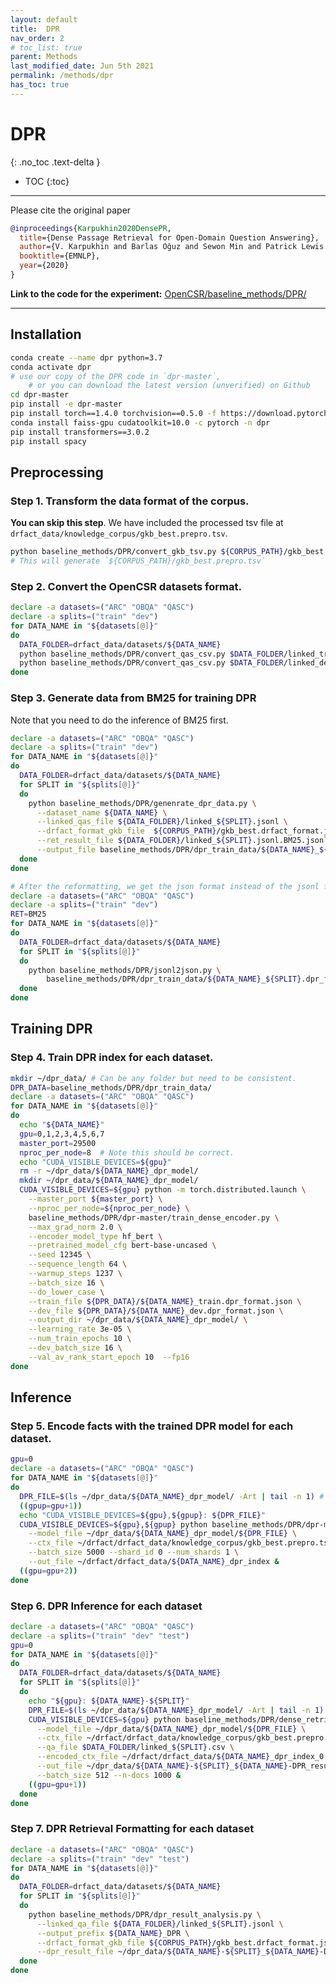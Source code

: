 ```yaml
---
layout: default
title:  DPR
nav_order: 2
# toc_list: true
parent: Methods
last_modified_date: Jun 5th 2021
permalink: /methods/dpr
has_toc: true
---
```


# DPR
{: .no_toc .text-delta }

- TOC
{:toc}

---

Please cite the original paper
```bib
@inproceedings{Karpukhin2020DensePR,
  title={Dense Passage Retrieval for Open-Domain Question Answering},
  author={V. Karpukhin and Barlas Oğuz and Sewon Min and Patrick Lewis and Ledell Yu Wu and Sergey Edunov and Danqi Chen and Wen-tau Yih},
  booktitle={EMNLP},
  year={2020}
}
```

**Link to the code for the experiment:** [OpenCSR/baseline_methods/DPR/](https://github.com/yuchenlin/OpenCSR/tree/main/baseline_methods/DPR)

---

## Installation

```bash
conda create --name dpr python=3.7
conda activate dpr
# use our copy of the DPR code in `dpr-master`, 
    # or you can download the latest version (unverified) on Github
cd dpr-master
pip install -e dpr-master
pip install torch==1.4.0 torchvision==0.5.0 -f https://download.pytorch.org/whl/cu100/torch_stable.html
conda install faiss-gpu cudatoolkit=10.0 -c pytorch -n dpr
pip install transformers==3.0.2
pip install spacy
```


## Preprocessing 

### Step 1. Transform the data format of the corpus.
**You can skip this step**. We have included the processed tsv file at `drfact_data/knowledge_corpus/gkb_best.prepro.tsv`.
```bash
python baseline_methods/DPR/convert_gkb_tsv.py ${CORPUS_PATH}/gkb_best.prepro.jsonl
# This will generate `${CORPUS_PATH}/gkb_best.prepro.tsv`
```

### Step 2. Convert the OpenCSR datasets format.

```bash
declare -a datasets=("ARC" "OBQA" "QASC")
declare -a splits=("train" "dev")
for DATA_NAME in "${datasets[@]}"
do
  DATA_FOLDER=drfact_data/datasets/${DATA_NAME}
  python baseline_methods/DPR/convert_qas_csv.py $DATA_FOLDER/linked_train.jsonl no &
  python baseline_methods/DPR/convert_qas_csv.py $DATA_FOLDER/linked_dev.jsonl no &
done
```

### Step 3. Generate data from BM25 for training DPR
Note that you need to do the inference of BM25 first.

```bash
declare -a datasets=("ARC" "OBQA" "QASC")
declare -a splits=("train" "dev")
for DATA_NAME in "${datasets[@]}"
do
  DATA_FOLDER=drfact_data/datasets/${DATA_NAME}
  for SPLIT in "${splits[@]}"
  do
    python baseline_methods/DPR/genenrate_dpr_data.py \
      --dataset_name ${DATA_NAME} \
      --linked_qas_file ${DATA_FOLDER}/linked_${SPLIT}.jsonl \
      --drfact_format_gkb_file  ${CORPUS_PATH}/gkb_best.drfact_format.jsonl \
      --ret_result_file ${DATA_FOLDER}/linked_${SPLIT}.jsonl.BM25.jsonl \
      --output_file baseline_methods/DPR/dpr_train_data/${DATA_NAME}_${SPLIT}.dpr_format.jsonl &
  done
done

# After the reformatting, we get the json format instead of the jsonl format
declare -a datasets=("ARC" "OBQA" "QASC")
declare -a splits=("train" "dev")
RET=BM25
for DATA_NAME in "${datasets[@]}"
do
  DATA_FOLDER=drfact_data/datasets/${DATA_NAME}
  for SPLIT in "${splits[@]}"
  do
    python baseline_methods/DPR/jsonl2json.py \
        baseline_methods/DPR/dpr_train_data/${DATA_NAME}_${SPLIT}.dpr_format.jsonl &
  done
done 
```

## Training DPR

### Step 4. Train DPR index for each dataset.

```bash
mkdir ~/dpr_data/ # Can be any folder but need to be consistent.
DPR_DATA=baseline_methods/DPR/dpr_train_data/
declare -a datasets=("ARC" "OBQA" "QASC")
for DATA_NAME in "${datasets[@]}"
do 
  echo "${DATA_NAME}"
  gpu=0,1,2,3,4,5,6,7
  master_port=29500
  nproc_per_node=8  # Note this should be correct.
  echo "CUDA_VISIBLE_DEVICES=${gpu}"
  rm -r ~/dpr_data/${DATA_NAME}_dpr_model/
  mkdir ~/dpr_data/${DATA_NAME}_dpr_model/
  CUDA_VISIBLE_DEVICES=${gpu} python -m torch.distributed.launch \
    --master_port ${master_port} \
    --nproc_per_node=${nproc_per_node} \
    baseline_methods/DPR/dpr-master/train_dense_encoder.py \
    --max_grad_norm 2.0 \
    --encoder_model_type hf_bert \
    --pretrained_model_cfg bert-base-uncased \
    --seed 12345 \
    --sequence_length 64 \
    --warmup_steps 1237 \
    --batch_size 16 \
    --do_lower_case \
    --train_file ${DPR_DATA}/${DATA_NAME}_train.dpr_format.json \
    --dev_file ${DPR_DATA}/${DATA_NAME}_dev.dpr_format.json \
    --output_dir ~/dpr_data/${DATA_NAME}_dpr_model/ \
    --learning_rate 3e-05 \
    --num_train_epochs 10 \
    --dev_batch_size 16 \
    --val_av_rank_start_epoch 10  --fp16
done
```

## Inference

### Step 5. Encode facts with the trained DPR model for each dataset.

```bash
gpu=0
declare -a datasets=("ARC" "OBQA" "QASC")
for DATA_NAME in "${datasets[@]}"
do
  DPR_FILE=$(ls ~/dpr_data/${DATA_NAME}_dpr_model/ -Art | tail -n 1) # use the last checkpoint.
  ((gpup=gpu+1))
  echo "CUDA_VISIBLE_DEVICES=${gpu},${gpup}: ${DPR_FILE}"
  CUDA_VISIBLE_DEVICES=${gpu},${gpup} python baseline_methods/DPR/dpr-master/generate_dense_embeddings.py \
    --model_file ~/dpr_data/${DATA_NAME}_dpr_model/${DPR_FILE} \
    --ctx_file ~/drfact/drfact_data/knowledge_corpus/gkb_best.prepro.tsv \
    --batch_size 5000 --shard_id 0 --num_shards 1 \
    --out_file ~/drfact/drfact_data/${DATA_NAME}_dpr_index &
  ((gpu=gpu+2))
done
```

### Step 6. DPR Inference for each dataset

```bash
declare -a datasets=("ARC" "OBQA" "QASC")
declare -a splits=("train" "dev" "test")
gpu=0
for DATA_NAME in "${datasets[@]}"
do
  DATA_FOLDER=drfact_data/datasets/${DATA_NAME} 
  for SPLIT in "${splits[@]}"
  do
    echo "${gpu}: ${DATA_NAME}-${SPLIT}"
    DPR_FILE=$(ls ~/dpr_data/${DATA_NAME}_dpr_model/ -Art | tail -n 1)
    CUDA_VISIBLE_DEVICES=${gpu} python baseline_methods/DPR/dense_retriever.py \
      --model_file ~/dpr_data/${DATA_NAME}_dpr_model/${DPR_FILE} \
      --ctx_file ~/drfact/drfact_data/knowledge_corpus/gkb_best.prepro.tsv \
      --qa_file $DATA_FOLDER/linked_${SPLIT}.csv \
      --encoded_ctx_file ~/drfact/drfact_data/${DATA_NAME}_dpr_index_0.pkl \
      --out_file ~/dpr_data/${DATA_NAME}-${SPLIT}_${DATA_NAME}-DPR_result_1000.pkl \
      --batch_size 512 --n-docs 1000 &
    ((gpu=gpu+1))
  done
done
```


### Step 7. DPR Retrieval Formatting for each dataset

```bash
declare -a datasets=("ARC" "OBQA" "QASC")
declare -a splits=("train" "dev" "test")
for DATA_NAME in "${datasets[@]}"
do
  DATA_FOLDER=drfact_data/datasets/${DATA_NAME} 
  for SPLIT in "${splits[@]}"
  do
    python baseline_methods/DPR/dpr_result_analysis.py \
      --linked_qa_file ${DATA_FOLDER}/linked_${SPLIT}.jsonl \
      --output_prefix ${DATA_NAME}_DPR \
      --drfact_format_gkb_file ${CORPUS_PATH}/gkb_best.drfact_format.jsonl \
      --dpr_result_file ~/dpr_data/${DATA_NAME}-${SPLIT}_${DATA_NAME}-DPR_result_1000.pkl &
  done
done
```